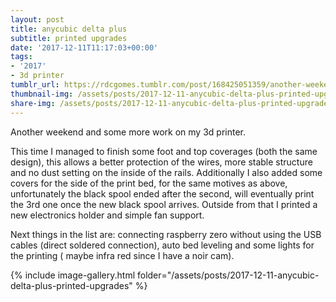 ```yaml
---
layout: post
title: anycubic delta plus
subtitle: printed upgrades
date: '2017-12-11T11:17:03+00:00'
tags:
- '2017'
- 3d printer
tumblr_url: https://rdcgomes.tumblr.com/post/168425051359/another-weekend-and-some-more-work-on-my-3d.
thumbnail-img: /assets/posts/2017-12-11-anycubic-delta-plus-printed-upgrades/01.jpg
share-img: /assets/posts/2017-12-11-anycubic-delta-plus-printed-upgrades/01.jpg
---
```


Another weekend and some more work on my 3d printer. 

This time I managed to finish some foot and top coverages (both the same design), this allows a better protection of the wires, more stable structure and no dust setting on the inside of the rails. Additionally I also added some covers for the side of the print bed, for the same motives as above, unfortunately the black spool ended after the second, will eventually print the 3rd one once the new black spool arrives.
Outside from that I printed a new electronics holder and simple fan support.

Next things in the list are: connecting raspberry zero without using the USB cables (direct soldered connection), auto bed leveling and some lights for the printing ( maybe infra red since I have a noir cam).

{% include image-gallery.html folder="/assets/posts/2017-12-11-anycubic-delta-plus-printed-upgrades" %}
